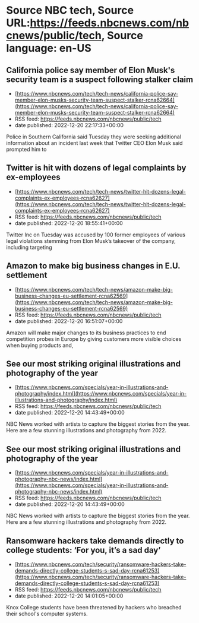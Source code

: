 # Source NBC tech, Source URL:https://feeds.nbcnews.com/nbcnews/public/tech, Source language: en-US

## California police say member of Elon Musk's security team is a suspect following stalker claim
 - [https://www.nbcnews.com/tech/tech-news/california-police-say-member-elon-musks-security-team-suspect-stalker-rcna62664](https://www.nbcnews.com/tech/tech-news/california-police-say-member-elon-musks-security-team-suspect-stalker-rcna62664)
 - RSS feed: https://feeds.nbcnews.com/nbcnews/public/tech
 - date published: 2022-12-20 22:17:33+00:00

Police in Southern California said Tuesday they were seeking additional information about an incident last week that Twitter CEO Elon Musk said prompted him to

## Twitter is hit with dozens of legal complaints by ex-employees
 - [https://www.nbcnews.com/tech/tech-news/twitter-hit-dozens-legal-complaints-ex-employees-rcna62627](https://www.nbcnews.com/tech/tech-news/twitter-hit-dozens-legal-complaints-ex-employees-rcna62627)
 - RSS feed: https://feeds.nbcnews.com/nbcnews/public/tech
 - date published: 2022-12-20 18:55:41+00:00

Twitter Inc on Tuesday was accused by 100 former employees of various legal violations stemming from Elon Musk’s takeover of the company, including targeting

## Amazon to make big business changes in E.U. settlement
 - [https://www.nbcnews.com/tech/tech-news/amazon-make-big-business-changes-eu-settlement-rcna62569](https://www.nbcnews.com/tech/tech-news/amazon-make-big-business-changes-eu-settlement-rcna62569)
 - RSS feed: https://feeds.nbcnews.com/nbcnews/public/tech
 - date published: 2022-12-20 16:51:07+00:00

Amazon will make major changes to its business practices to end competition probes in Europe by giving customers more visible choices when buying products and,

## See our most striking original illustrations and photography of the year
 - [https://www.nbcnews.com/specials/year-in-illustrations-and-photography/index.html](https://www.nbcnews.com/specials/year-in-illustrations-and-photography/index.html)
 - RSS feed: https://feeds.nbcnews.com/nbcnews/public/tech
 - date published: 2022-12-20 14:43:49+00:00

NBC News worked with artists to capture the biggest stories from the year. Here are a few stunning illustrations and photography from 2022.

## See our most striking original illustrations and photography of the year
 - [https://www.nbcnews.com/specials/year-in-illustrations-and-photography-nbc-news/index.html](https://www.nbcnews.com/specials/year-in-illustrations-and-photography-nbc-news/index.html)
 - RSS feed: https://feeds.nbcnews.com/nbcnews/public/tech
 - date published: 2022-12-20 14:43:49+00:00

NBC News worked with artists to capture the biggest stories from the year. Here are a few stunning illustrations and photography from 2022.

## Ransomware hackers take demands directly to college students: ‘For you, it’s a sad day’
 - [https://www.nbcnews.com/tech/security/ransomware-hackers-take-demands-directly-college-students-s-sad-day-rcna61253](https://www.nbcnews.com/tech/security/ransomware-hackers-take-demands-directly-college-students-s-sad-day-rcna61253)
 - RSS feed: https://feeds.nbcnews.com/nbcnews/public/tech
 - date published: 2022-12-20 14:01:05+00:00

Knox College students have been threatened by hackers who breached their school's computer systems.

